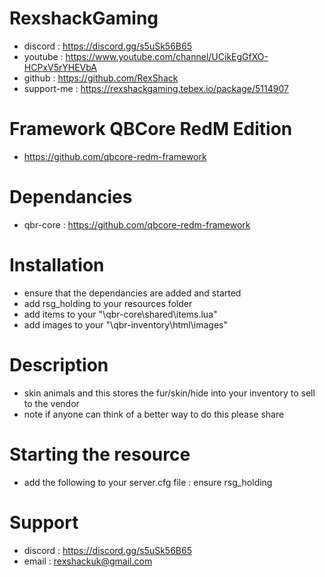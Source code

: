 # RexshackGaming
- discord : https://discord.gg/s5uSk56B65
- youtube : https://www.youtube.com/channel/UCikEgGfXO-HCPxV5rYHEVbA
- github : https://github.com/RexShack
- support-me : https://rexshackgaming.tebex.io/package/5114907

# Framework QBCore RedM Edition
- https://github.com/qbcore-redm-framework

# Dependancies
- qbr-core : https://github.com/qbcore-redm-framework

# Installation
- ensure that the dependancies are added and started
- add rsg_holding to your resources folder
- add items to your "\qbr-core\shared\items.lua"
- add images to your "\qbr-inventory\html\images"

# Description
- skin animals and this stores the fur/skin/hide into your inventory to sell to the vendor
- note if anyone can think of a better way to do this please share

# Starting the resource
- add the following to your server.cfg file : ensure rsg_holding

# Support
- discord : https://discord.gg/s5uSk56B65
- email : rexshackuk@gmail.com
